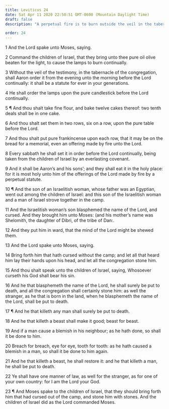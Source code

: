 ```yaml
---
title: Leviticus 24
date: Sat Apr 11 2020 22:50:51 GMT-0600 (Mountain Daylight Time)
draft: false
description: "A perpetual fire is to burn outside the veil in the tabernacle—A blasphemer is put to death by stoning—Israel’s law is one of an eye for an eye and a tooth for a tooth."

order: 24
---
```

    
1 And the Lord spake unto Moses, saying.

2 Command the children of Israel, that they bring unto thee pure oil olive beaten for the light, to cause the lamps to burn continually.

3 Without the veil of the testimony, in the tabernacle of the congregation, shall Aaron order it from the evening unto the morning before the Lord continually: it shall be a statute for ever in your generations.

4 He shall order the lamps upon the pure candlestick before the Lord continually.

5 ¶ And thou shalt take fine flour, and bake twelve cakes thereof: two tenth deals shall be in one cake.

6 And thou shalt set them in two rows, six on a row, upon the pure table before the Lord.

7 And thou shalt put pure frankincense upon each row, that it may be on the bread for a memorial, even an offering made by fire unto the Lord.

8 Every sabbath he shall set it in order before the Lord continually, being taken from the children of Israel by an everlasting covenant.

9 And it shall be Aaron’s and his sons’; and they shall eat it in the holy place: for it is most holy unto him of the offerings of the Lord made by fire by a perpetual statute.

10 ¶ And the son of an Israelitish woman, whose father was an Egyptian, went out among the children of Israel: and this son of the Israelitish woman and a man of Israel strove together in the camp.

11 And the Israelitish woman’s son blasphemed the name of the Lord, and cursed. And they brought him unto Moses: (and his mother’s name was Shelomith, the daughter of Dibri, of the tribe of Dan:.

12 And they put him in ward, that the mind of the Lord might be shewed them.

13 And the Lord spake unto Moses, saying.

14 Bring forth him that hath cursed without the camp; and let all that heard him lay their hands upon his head, and let all the congregation stone him.

15 And thou shalt speak unto the children of Israel, saying, Whosoever curseth his God shall bear his sin.

16 And he that blasphemeth the name of the Lord, he shall surely be put to death, and all the congregation shall certainly stone him: as well the stranger, as he that is born in the land, when he blasphemeth the name of the Lord, shall be put to death.

17 ¶ And he that killeth any man shall surely be put to death.

18 And he that killeth a beast shall make it good; beast for beast.

19 And if a man cause a blemish in his neighbour; as he hath done, so shall it be done to him.

20 Breach for breach, eye for eye, tooth for tooth: as he hath caused a blemish in a man, so shall it be done to him again.

21 And he that killeth a beast, he shall restore it: and he that killeth a man, he shall be put to death.

22 Ye shall have one manner of law, as well for the stranger, as for one of your own country: for I am the Lord your God.

23 ¶ And Moses spake to the children of Israel, that they should bring forth him that had cursed out of the camp, and stone him with stones. And the children of Israel did as the Lord commanded Moses.

